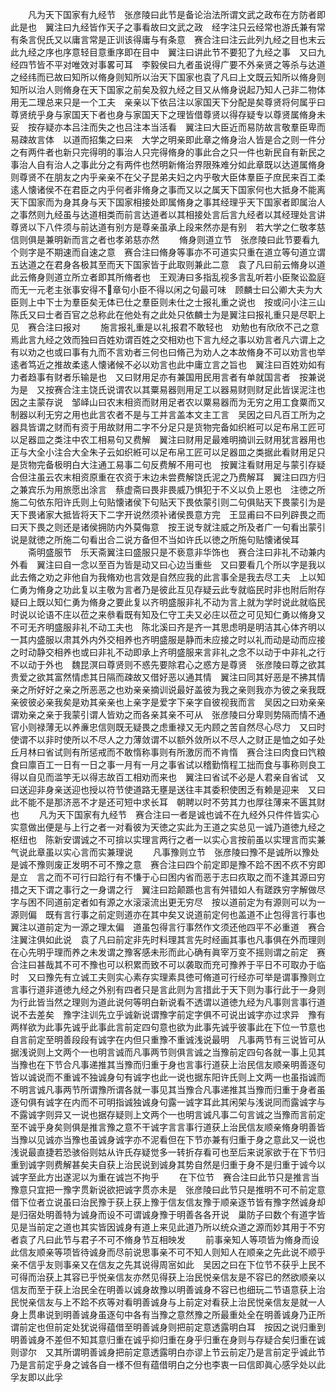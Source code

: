 <!-- { "loadSidebar": true } -->
　　凡为天下国家有九经节　张彦陵曰此节是备论治法所谓文武之政布在方防者即此是也　翼注曰九经皆作天子之事看故曰文武之政　经字注只云经常也游氏兼有常有条言倪氏又以庸言常是正训该得庸与有条意　赛合注曰注云此列九经之目也末云此九经之序也序意轻目意重序即在目中　翼注曰讲此节不要犯了九经之事　又曰九经四节皆不平对唯效对事畧可耳　李毅侯曰九者虽说得广要不外亲贤之等杀与达道之经纬而已故曰知所以脩身则知所以治天下国家也袁了凡曰上文既云知所以脩身则知所以治人则脩身在天下国家之前矣及叙九经之目又从脩身说起乃知人己非二物体用无二理总来只是一个工夫　亲亲以下依吕注以家国天下分配是矣尊贤将何属乎曰尊贤统乎身与家国天下者也身与家国天下之理皆借尊贤以得存疑专以尊贤属脩身未妥　按存疑亦本吕注而失之也吕注本当活看　翼注曰大臣近而易防故言敬羣臣卑而易疎故言体　以道而招集之曰来　大学之明亲即此章之脩身治人皆是合之则一件分之有两件者也新只完得明的事治人只完得脩身的事此合之只一件也新民自有新民之事治人自有治人之事此分之有两件也然明新脩治界限殊难分如此章既以达道属脩身则尊贤不在朋友之内乎亲亲不在父子昆弟夫妇之内乎敬大臣体羣臣子庶民来百工柔逺人懐诸侯不在君臣之内乎何者非脩身之事而又以之属天下国家何也大抵身不能离天下国家而为身其身与天下国家相接处即属脩身之事其经理乎天下国家者即属治人之事然则九经虽与达道相类而前言达道者以其相接处言后言九经者以其经理处言讲尊贤以下八件须与前达道有别方是尊亲虽承上段来然亦是有别　若大学之仁敬孝慈信则俱是兼明新而言之者也孝弟慈亦然
　　脩身则道立节　张彦陵曰此节要看九个则字是不期速而自速之意　赛合注曰脩身等事亦不可道实只重在道立等句道立谓五达道之在君身各极其至而天下国家皆于此取则兼此二意　袁了凡曰前云脩身以道此云脩身则道立所立者即其所脩者也　王观涛曰多指乱视多言乱听若小臣聚讼盈庭而无一元老主张事安得不章句小臣不得以闲之句最可味　顾麟士曰公卿大夫为大臣则上中下士为羣臣矣无体已仕之羣臣则未仕之士报礼重之说也　按或问小注三山陈氏又曰士者百官之总称此在他处有之此处只依麟士为是翼注曰报礼重只是尽职上见　赛合注曰报对
　　施言报礼重是以礼报君不敢轻也　劝勉也有欣欣不己之意焉此言九经之效而独曰百姓劝谓百姓之交相劝也下言九经之事以劝言者凡六谓上之有以劝之也或曰事有九而不言劝者三何也曰脩己为劝人之本故脩身不可以劝言也举逺者笃近之推故柔逺人懐诸候不必以劝言也此中庸立言之旨也　翼注曰百姓劝如有力者趋事有财者乐输是也　又曰财用足亦有兼国用民用言者有单就国言者　按兼说为是　又按赛合注主饶氏说谓农以其粟易器则用足工以器易财则财足此皆误泥注也因之主蒙存说　邹峄山曰农末相资而财用足者农以粟易器而为无穷之用工食粟而又制器以利无穷之用也此言农者不是与工并言盖本文主工言　吴因之曰凡百工所为之器具皆谓之财而有资于用故财用二字不分足只是货物完备如织絍可以足布帛工匠可以足器皿之类注中农工相易句又费解　翼注曰财用足最难明摘训云财用犹言器用也正与大全小注合大全朱子云如织絍可以足布帛工匠可以足器皿之类据此看财用足只是货物完备极明白大注通工易事二句反费解不用可也　按翼注看财用足与蒙引存疑合但注虽云农末相资原重在农资于末边未尝费解饶氏泥之乃费解耳　翼注曰四方归之兼宾乐为用旅愿出涂言　蔡虚斋曰畏非畏威乃惧犯于不义以负上恩也　注徳之所施二句依东阳许氏则上句贴懐诸侯下句贴天下畏依蒙引则二句俱贴天下畏蒙引为是　天下畏诸家大抵皆将天下二字开说然须补诸侯畏意方完　王显甫曰不曰列辟畏之而曰天下畏之则还是诸侯拥防内外莫侮意　按王说专就注威之所及者广一句看出蒙引说是就徳之所施二句看出合二说方备但不当如许氏以徳之所施句贴懐诸侯耳
　　斋明盛服节　乐天斋翼注曰盛服只是不亵意非华饰也　赛合注曰非礼不动兼内外看　翼注曰自一念以至百为皆是动又曰心边当重些　又曰要看几个所以字是我以此去脩之劝之非他自为我脩劝也言效是自然应我的此言事全是我去尽工夫　上以知仁勇为脩身之功此复以主敬为言者乃是彼此互见存疑云此专就临民时非也附后附存疑曰上既以知仁勇为脩身之要此复以齐明盛服非礼不动为言上就为学时说此就临民时说以论语不庄以莅之来叅看既有知及仁守工夫又必庄以莅之可见知仁勇以脩身又不可无齐明盛服非礼不动工夫也　陈北溪曰齐是齐一其思虑明是明洁其心体齐明以一其内盛服以肃其外内外交相养也齐明盛服是静而未应接之时以礼而动是动而应接之时动静交相养也或曰非礼不动即承上齐明盛服来言非礼之念不以动于中非礼之行不以动于外也　魏昆溟曰尊贤则不惑先要除君心之惑方是尊贤　张彦陵曰尊之欲其贵爱之欲其富然情虑其日隔而疎故又借好恶以通其情　翼注曰同其好恶是不拂其情亲之所好好之亲之所恶恶之也劝亲亲摘训说最好盖彼为我之亲则我亦为彼之亲我既亲彼彼必亲我矣是劝其亲亲也上亲字是爱字下亲字自彼视我而言　吴因之曰劝亲亲谓劝亲之亲于我蒙引谓人皆劝之而各亲其亲不可从　张彦陵曰分卑则势隔而情不通官小则禄薄无以养亷忠信则既无疑畏之虑重禄又无内顾之苦自然尽心尽力　又曰时使谓不以非时使所以不尽人之力薄敛谓不以额外敛所以不尽人之财正是恤之如子处　丘月林曰省试则有所惩戒而不敢惰称事则有所激厉而不肯惰　赛合注曰肉食曰饩粮食曰廪百工一日有一日之事一月有一月之事省试以稽勤惰程工拙而食与事称则良工得以自见而滥竽无以得志故百工相劝而来也　翼注曰省试不必是人君亲自省试　又曰送迎非身亲送迎也授以符节使道路无壅是送往丰其委积使困乏有赖是迎来　又曰此不能不是那济恶不才是还可短中求长耳　朝聘以时不劳其力也厚往薄来不匮其财也
　　凡为天下国家有九经节　赛合注曰一者是诚也诚不在九经外只件件皆实心实意做出便是与上行之者一对看彼为天徳之实此为王道之实总见一诚乃道徳九经之枢纽也　陈新安谓诚之不可揜以实理言两行之者一以实心言按前虽以实理言而实兼气说此章虽以实心言而实兼理说
　　凡事豫则立节　张彦陵曰豫不是诚所以豫处是诚不豫则废正发明不可不豫之意　赛合注曰四个前定即是豫不跲不困不疚不穷即是立　言之而不可行曰跲行有不慊于心曰困内省而恶于志曰疚取之而不逢其源曰穷措之天下谓之事行之一身谓之行　翼注曰跲颠踬也言有舛错如人有蹉跌穷字解做尽字与困不同道前定者如有源之水滚滚流出更无穷尽　按以道前定为有源则可以为一源则偏　既有言行事之前定则道亦在其中矣又说道前定何也盖道不止包得言行事也翼注以道前定为一源之理太偏　道虽包得言行事然作文须还他四平不必重道　赛合注翼注俱如此说　袁了凡曰前定非先时料理其言先时经画其事也凡事俱在外而理则在心先明乎理而养之未发谓之豫客感未形而此心确有眞宰万变不摇则谓之前定　赛合注曰甚哉其不可不豫也可以积累而致不可以袭取而充可豫养于平日不可取办于临时　又曰豫先有立诚工夫则实心素存实理素具徳可脩道可行经亦可举是谓事豫则立言事行道非道徳九经之外别有四者只是言此则为言措此于天下则为事行此于一身则为行此皆当然之理则为道此说何等明白新说看不透谓以道徳九经为凡事则言事行道说不去差矣　豫字注训先立乎诚新说谓豫字前定字俱不可说出诚字亦过求异　豫有两样欲为此事先诚乎此事此言前定四句意也欲为此事先诚乎彼事此在下位一节意也自言前定至明善段段有诚字在内但只重豫不重诚浅说最明　凡事两节有三说皆可从据浅说则上文两个一也明言诚而凡事两节则俱言诚之当豫前定四句各就一事上见其当豫也在下节合凡事递推其当豫而归重于身也言事行道获上治民信友顺亲明善逐句皆以诚说而不重诚不独诚身句有诚字也此一说也据东阳许氏则上文两一也虽指诚而不明言诚凡事两节所谓豫所谓各就一事见其当豫合凡事递推其当豫而归重于身者虽逐句俱有诚字在内而不可明指诚独诚身句露一诚字耳此其闲架与浅说同而露诚字与不露诚字则异又一说也据存疑则上文两个一也明言诚凡事二句言诚之当豫而言前定至不诚乎身矣则俱是推言豫之意不干诚字言言事行道获上治民信友顺亲脩身明善皆当豫以见诚亦当豫也虽诚身诚字亦不泥看但在下节亦兼有归重于身之意此又一说也浅说最直捷若恐骇俗则姑从许氏存疑觉多一转折存看可也至后来说家欲于在下节归重到诚字则费解甚矣夫自获上治民说到诚身其势自然是归重于身不是归重于诚今以诚字至此方出遂泥以为重在诚岂不拘乎
　　在下位节　赛合注曰此节只是推言当豫意只宜把一豫字贯新说欲把诚字贯亦未是　张彦陵曰此节只是推明不可不前定意借下位者立说虽曰治民豫于获上获上豫于信友信友豫于顺亲逐节皆有豫字然诚身却是归宿处明善特为诚身而设不可谓诚身豫于明善各各开说　巢防子曰数个有道字皆见是当前定之道也其实皆因诚身有道上来见此道乃所以统众道之源而妙其用于不穷者袁了凡曰此节与君子不可不脩身节互相映发
　　前事亲知人等项皆为脩身而设此信友顺亲等项皆待诚身而尽前说思事亲不可不知人则知人在顺亲之先此说不顺乎亲不信乎友则事亲又在信友之先其说得周宻如此　吴因之曰在下位节不获乎上民不可得而治获上其容已乎悦亲信友亦然见得获上治民悦亲信友是不容已的然欲顺亲以信友而至于获上治民全在明善以诚身故豫以明善诚身不容已也细玩二节语意获上治民悦亲信友与上不跲不疚等对看明善诚身与上前定对看获上治民悦亲信友是就一人身上贯串说到明善诚身虽逐句中各有当豫之意然豫之所最重处全在明善诚身乃正所谓前定也但前定处犹说得蕴借至明善诚身则把前定意透露明白耳　按因之说归重到明善诚身不差但不知其意归重在诚乎抑归重在身乎归重在身则与存疑合矣归重在诚则谬尔　又其所谓明善诚身把前定意透露明白亦谬上节云前定乃是言前定乎诚此节乃是言前定乎身之诚各自一様不但有蕴借明白之分也李衷一曰信即眞心感孚处以此孚友即以此孚
